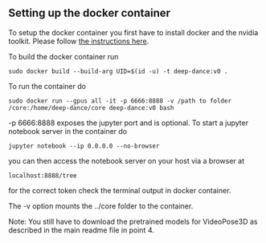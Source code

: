 ## Setting up the docker container

To setup the docker container you first have to install docker and the nvidia toolkit. Please follow [the instructions here](https://docs.nvidia.com/datacenter/cloud-native/container-toolkit/install-guide.html#docker).

To build the docker container run 
```
sudo docker build --build-arg UID=$(id -u) -t deep-dance:v0 .
```

To run the container do 
```
sudo docker run --gpus all -it -p 6666:8888 -v /path to folder /core:/home/deep-dance/core deep-dance:v0 bash
```

-p 6666:8888 exposes the jupyter port and is optional. To start a jupyter notebook server in the container do
```
jupyter notebook --ip 0.0.0.0 --no-browser
```
you can then access the notebook server on your host via a browser at
```
localhost:8888/tree
```
for the correct token check the terminal output in docker container.

The -v option mounts the ../core folder to the container. 


Note: You still have to download the pretrained models for VideoPose3D as described in the main readme file in point 4.
